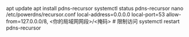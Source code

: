 apt update
apt install pdns-recursor
systemctl status pdns-recursor
nano /etc/powerdns/recursor.conf
local-address=0.0.0.0
local-port=53
allow-from=127.0.0.0/8, <你的局域网网段>/<掩码> # 限制访问
systemctl restart pdns-recursor

